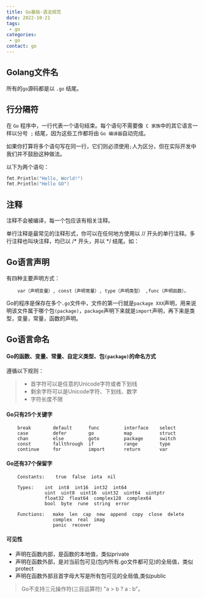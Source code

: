 ```yaml
---
title: Go基础-语法规范
date: 2022-10-21
tags: 
 - go
categories: 
 - go
contact: go
---
```




## Golang文件名

所有的`go`源码都是以 `.go` 结尾。



## 行分隔符

在 `Go` 程序中，一行代表一个语句结束。每个语句不需要像` C 家族`中的其它语言一样以分号` ;` 结尾，因为这些工作都将由 `Go 编译器`自动完成。

如果你打算将多个语句写在同一行，它们则必须使用` ; `人为区分，但在实际开发中我们并不鼓励这种做法。

以下为两个语句：

```go
fmt.Println("Hello, World!")
fmt.Println("Hello GO")
```



## 注释

注释不会被编译，每一个包应该有相关注释。

单行注释是最常见的注释形式，你可以在任何地方使用以 // 开头的单行注释。多行注释也叫块注释，均已以 /* 开头，并以 */ 结尾。如：



## Go语言声明

有四种主要声明方式：

```
    var（声明变量）, const（声明常量）, type（声明类型） ,func（声明函数）。
```

Go的程序是保存在多个`.go`文件中，文件的第一行就是`package XXX`声明，用来说明该文件属于哪个包`(package)`，`package`声明下来就是`import`声明，再下来是类型，变量，常量，函数的声明。



## Go语言命名

#### Go的函数、变量、常量、自定义类型、包`(package)`的命名方式

遵循以下规则：

> - 首字符可以是任意的Unicode字符或者下划线
> - 剩余字符可以是Unicode字符、下划线、数字
> - 字符长度不限

#### Go只有25个关键字

```
    break        default      func         interface    select
    case         defer        go           map          struct
    chan         else         goto         package      switch
    const        fallthrough  if           range        type
    continue     for          import       return       var
```

#### Go还有37个保留字

```
    Constants:    true  false  iota  nil

    Types:    int  int8  int16  int32  int64  
              uint  uint8  uint16  uint32  uint64  uintptr
              float32  float64  complex128  complex64
              bool  byte  rune  string  error

    Functions:   make  len  cap  new  append  copy  close  delete
                 complex  real  imag
                 panic  recover
```

#### 可见性

- 声明在函数内部，是函数的本地值，类似private
- 声明在函数外部，是对当前包可见(包内所有.go文件都可见)的全局值，类似protect
- 声明在函数外部且首字母大写是所有包可见的全局值,类似public



>  Go不支持三元操作符(三目运算符) "a > b ? a : b"。  





